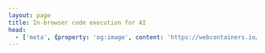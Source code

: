 ```yaml
---
layout: page
title: In-browser code execution for AI
head:
  - ['meta', {property: 'og:image', content: 'https://webcontainers.io/img/og/webcontainer_api.png'}]
---
```


<script setup lang="ts">
import AiPage from '@theme/components/Ai.vue';

import { footerSections } from '@theme/data/links';
</script>

<AiPage :footerSections="footerSections" />
